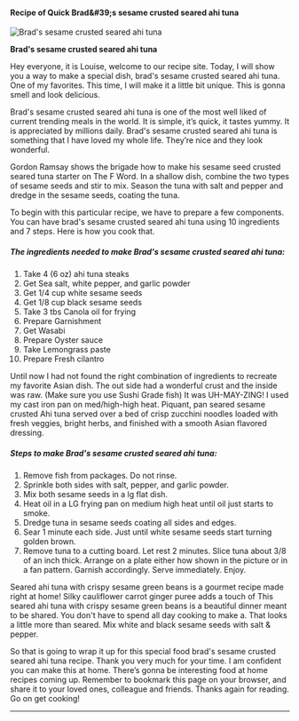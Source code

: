             

#### Recipe of Quick Brad&amp;#39;s sesame crusted seared ahi tuna

![Brad's sesame crusted seared ahi tuna](https://img-global.cpcdn.com/recipes/c76b9a93a9cc6c50/751x532cq70/brads-sesame-crusted-seared-ahi-tuna-recipe-main-photo.jpg)

**Brad's sesame crusted seared ahi tuna**

Hey everyone, it is Louise, welcome to our recipe site. Today, I will show you a way to make a special dish, brad's sesame crusted seared ahi tuna. One of my favorites. This time, I will make it a little bit unique. This is gonna smell and look delicious.

Brad's sesame crusted seared ahi tuna is one of the most well liked of current trending meals in the world. It is simple, it’s quick, it tastes yummy. It is appreciated by millions daily. Brad's sesame crusted seared ahi tuna is something that I have loved my whole life. They’re nice and they look wonderful.

Gordon Ramsay shows the brigade how to make his sesame seed crusted seared tuna starter on The F Word. In a shallow dish, combine the two types of sesame seeds and stir to mix. Season the tuna with salt and pepper and dredge in the sesame seeds, coating the tuna.

To begin with this particular recipe, we have to prepare a few components. You can have brad's sesame crusted seared ahi tuna using 10 ingredients and 7 steps. Here is how you cook that.

##### The ingredients needed to make Brad's sesame crusted seared ahi tuna:

1.  Take 4 (6 oz) ahi tuna steaks
2.  Get Sea salt, white pepper, and garlic powder
3.  Get 1/4 cup white sesame seeds
4.  Get 1/8 cup black sesame seeds
5.  Take 3 tbs Canola oil for frying
6.  Prepare Garnishment
7.  Get Wasabi
8.  Prepare Oyster sauce
9.  Take Lemongrass paste
10.  Prepare Fresh cilantro

Until now I had not found the right combination of ingredients to recreate my favorite Asian dish. The out side had a wonderful crust and the inside was raw. (Make sure you use Sushi Grade fish) It was UH-MAY-ZING! I used my cast iron pan on med/high-high heat. Piquant, pan seared sesame crusted Ahi tuna served over a bed of crisp zucchini noodles loaded with fresh veggies, bright herbs, and finished with a smooth Asian flavored dressing.

##### Steps to make Brad's sesame crusted seared ahi tuna:

1.  Remove fish from packages. Do not rinse.
2.  Sprinkle both sides with salt, pepper, and garlic powder.
3.  Mix both sesame seeds in a lg flat dish.
4.  Heat oil in a LG frying pan on medium high heat until oil just starts to smoke.
5.  Dredge tuna in sesame seeds coating all sides and edges.
6.  Sear 1 minute each side. Just until white sesame seeds start turning golden brown.
7.  Remove tuna to a cutting board. Let rest 2 minutes. Slice tuna about 3/8 of an inch thick. Arrange on a plate either how shown in the picture or in a fan pattern. Garnish accordingly. Serve immediately. Enjoy.

Seared ahi tuna with crispy sesame green beans is a gourmet recipe made right at home! Silky cauliflower carrot ginger puree adds a touch of This seared ahi tuna with crispy sesame green beans is a beautiful dinner meant to be shared. You don't have to spend all day cooking to make a. That looks a little more than seared. Mix white and black sesame seeds with salt & pepper.

So that is going to wrap it up for this special food brad's sesame crusted seared ahi tuna recipe. Thank you very much for your time. I am confident you can make this at home. There’s gonna be interesting food at home recipes coming up. Remember to bookmark this page on your browser, and share it to your loved ones, colleague and friends. Thanks again for reading. Go on get cooking!

* * *